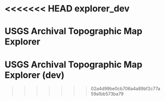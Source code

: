 <<<<<<< HEAD
explorer_dev
============

USGS Archival Topographic Map Explorer
=======
USGS Archival Topographic Map Explorer (dev)
============

>>>>>>> 02a4d99be0cb706a4a89bf2c77a59a1bb573ba79
